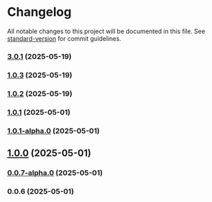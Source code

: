 # Changelog

All notable changes to this project will be documented in this file. See [standard-version](https://github.com/conventional-changelog/standard-version) for commit guidelines.

### [3.0.1](https://github.com/acrool/acrool-node-docker-cli/compare/v2.2.8...v3.0.1) (2025-05-19)

### [1.0.3](https://github.com/acrool/acrool-node-docker-cli/compare/v2.2.8...v1.0.3) (2025-05-19)

### [1.0.2](https://github.com/acrool/acrool-node-docker-cli/compare/v2.2.8...v1.0.2) (2025-05-19)

### [1.0.1](https://github.com/acrool/acrool-icon-symbols-cli/compare/v1.0.1-alpha.0...v1.0.1) (2025-05-01)

### [1.0.1-alpha.0](https://github.com/acrool/acrool-icon-symbols-cli/compare/v1.0.0...v1.0.1-alpha.0) (2025-05-01)

## [1.0.0](https://github.com/acrool/acrool-icon-symbols-cli/compare/v0.0.7-alpha.0...v1.0.0) (2025-05-01)

### [0.0.7-alpha.0](https://github.com/acrool/acrool-icon-symbols-cli/compare/v0.0.6...v0.0.7-alpha.0) (2025-05-01)

### 0.0.6 (2025-05-01)
